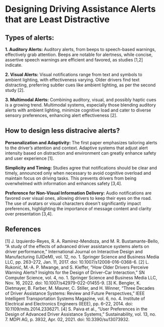 # Designing Driving Assistance Alerts that are Least Distractive

## Types of alerts:
**1. Auditory Alerts:**
Auditory alerts, from beeps to speech-based warnings, effectively grab attention. Beeps are notable for alertness, while concise, assertive speech warnings are efficient and favored, as studies [1,2] indicate.

**2. Visual Alerts:**
Visual notifications range from text and symbols to ambient lighting, with effectiveness varying. Older drivers find text distracting, preferring subtler cues like ambient lighting, as per the second study [2].

**3. Multimodal Alerts:**
Combining auditory, visual, and possibly haptic cues is a growing trend. Multimodal systems, especially those blending auditory alerts with ambient lighting, minimize cognitive load and cater to diverse sensory preferences, enhancing alert effectiveness [2].

## How to design less distracive alerts?
**Personalization and Adaptivity:**
The first paper emphasizes tailoring alerts to the driver’s attention and context. Adaptive systems that adjust alert intensity based on distraction and environment can greatly enhance safety and user experience [1].

**Simplicity and Timing:**
Studies agree that notifications should be clear and timely, announced only when necessary to avoid cognitive overload and maintain focus on driving tasks. This prevents drivers from being overwhelmed with information and enhances safety [3,4].

**Preference for Non-Visual Information Delivery:**
Audio notifications are favored over visual ones, allowing drivers to keep their eyes on the road. The use of avatars or visual characters doesn't significantly impact preferences, highlighting the importance of message content and clarity over presentation [3,4].

## References
[1] J. Izquierdo-Reyes, R. A. Ramirez-Mendoza, and M. R. Bustamante-Bello, “A study of the effects of advanced driver assistance systems alerts on driver performance,” International Journal on Interactive Design and Manufacturing (IJIDeM), vol. 12, no. 1. Springer Science and Business Media LLC, pp. 263–272, Jan. 11, 2017. doi: 10.1007/s12008-016-0368-6.
[2] L. Rukonić, M.-A. P. Mwange, and S. Kieffer, “How Older Drivers Perceive Warning Alerts? Insights for the Design of Driver–Car Interaction,” SN Computer Science, vol. 4, no. 1. Springer Science and Business Media LLC, Nov. 16, 2022. doi: 10.1007/s42979-022-01455-9.
[3] K. Bengler, K. Dietmayer, B. Farber, M. Maurer, C. Stiller, and H. Winner, “Three Decades of Driver Assistance Systems: Review and Future Perspectives,” IEEE Intelligent Transportation Systems Magazine, vol. 6, no. 4. Institute of Electrical and Electronics Engineers (IEEE), pp. 6–22, 2014. doi: 10.1109/mits.2014.2336271.
[4] S. Paiva et al., “User Preferences in the Design of Advanced Driver Assistance Systems,” Sustainability, vol. 13, no. 7. MDPI AG, p. 3932, Apr. 02, 2021. doi: 10.3390/su13073932.
